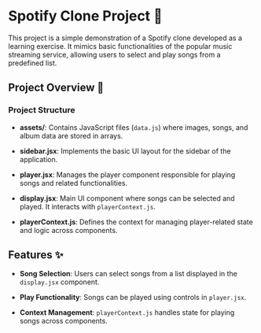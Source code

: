 # Spotify Clone Project 🎵

This project is a simple demonstration of a Spotify clone developed as a learning exercise. It mimics basic functionalities of the popular music streaming service, allowing users to select and play songs from a predefined list.

## Project Overview 📁

### Project Structure

- **assets/**: Contains JavaScript files (`data.js`) where images, songs, and album data are stored in arrays.
  
- **sidebar.jsx**: Implements the basic UI layout for the sidebar of the application.

- **player.jsx**: Manages the player component responsible for playing songs and related functionalities.

- **display.jsx**: Main UI component where songs can be selected and played. It interacts with `playerContext.js`.

- **playerContext.js**: Defines the context for managing player-related state and logic across components.

## Features ✨

- **Song Selection**: Users can select songs from a list displayed in the `display.jsx` component.
  
- **Play Functionality**: Songs can be played using controls in `player.jsx`.

- **Context Management**: `playerContext.js` handles state for playing songs across components.

